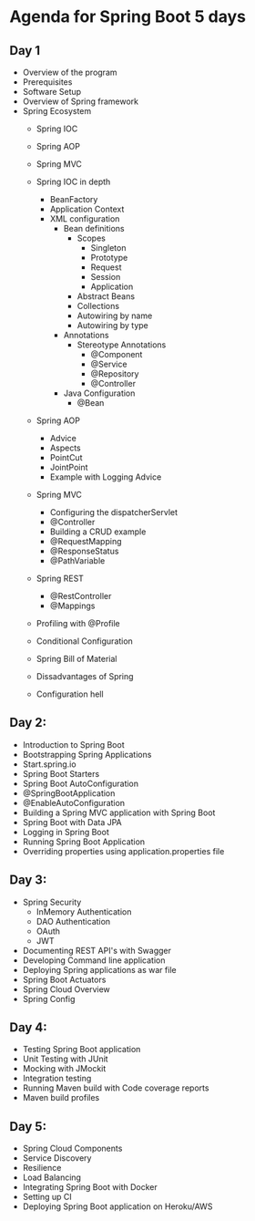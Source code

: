 # Agenda for Spring Boot 5 days 

## Day 1
 - Overview of the program 
 - Prerequisites 
 - Software Setup 
 - Overview of Spring framework 
 - Spring Ecosystem 
   - Spring IOC 
   - Spring AOP 
   - Spring MVC 
   - Spring IOC in depth 
     - BeanFactory
     - Application Context 
     - XML configuration 
       - Bean definitions
         - Scopes
           - Singleton  
           - Prototype
           - Request 
           - Session
           - Application 
         - Abstract Beans
         - Collections 
         - Autowiring by name 
         - Autowiring by type 
       - Annotations 
         - Stereotype Annotations
           - @Component 
           - @Service 
           - @Repository 
           - @Controller     
       - Java Configuration 
         - @Bean 
    
    - Spring AOP 
        - Advice
        - Aspects
        - PointCut
        - JointPoint 
        - Example with Logging Advice

    - Spring MVC 
        - Configuring the dispatcherServlet 
        - @Controller
        - Building a CRUD example 
        - @RequestMapping
        - @ResponseStatus
        - @PathVariable 
    - Spring REST 
      - @RestController
      - @Mappings 
    - Profiling with @Profile  
    - Conditional Configuration
    - Spring Bill of Material    
    - Dissadvantages of Spring 
    - Configuration hell 
   
## Day 2:

  - Introduction to Spring Boot 
  - Bootstrapping Spring Applications
  - Start.spring.io
  - Spring Boot Starters 
  - Spring Boot AutoConfiguration 
  - @SpringBootApplication 
  - @EnableAutoConfiguration 
  - Building a Spring MVC application with Spring Boot 
  - Spring Boot with Data JPA 
  - Logging in Spring Boot 
  - Running Spring Boot Application 
  - Overriding properties using application.properties file 

## Day 3:
  - Spring Security 
      - InMemory Authentication
      - DAO Authentication
      - OAuth 
      - JWT 
  - Documenting REST API's with Swagger 
  - Developing Command line application 
  - Deploying Spring applications as war file 
  - Spring Boot Actuators 
  - Spring Cloud Overview
  - Spring Config 

## Day 4:
  - Testing Spring Boot application
  - Unit Testing with JUnit 
  - Mocking with JMockit 
  - Integration testing 
  - Running Maven build with Code coverage reports 
  - Maven build profiles

## Day 5:
  - Spring Cloud Components 
  - Service Discovery
  - Resilience 
  - Load Balancing 
  - Integrating Spring Boot with Docker 
  - Setting up CI 
  - Deploying Spring Boot application on Heroku/AWS 
    

